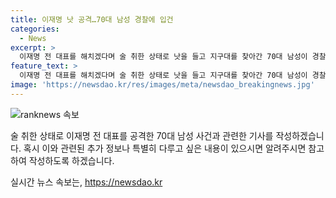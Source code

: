 ```yaml
---
title: 이재명 낫 공격…70대 남성 경찰에 입건
categories:
  - News
excerpt: >
  이재명 전 대표를 해치겠다며 술 취한 상태로 낫을 들고 지구대를 찾아간 70대 남성이 경찰에 붙잡혔다. A씨는 술에 취해 특정 정당과 관련성 없이 범행을 저질렸으며, 지난 1월 이 전 대표를 흉기로 찌른 김씨는 징역 15년을 선고받았다. 상처로 수술과 입원을 받은 이 전 대표는 8일 만에 퇴원했다.
feature_text: >
  이재명 전 대표를 해치겠다며 술 취한 상태로 낫을 들고 지구대를 찾아간 70대 남성이 경찰에 붙잡혔다. A씨는 술에 취해 특정 정당과 관련성 없이 범행을 저질렸으며, 지난 1월 이 전 대표를 흉기로 찌른 김씨는 징역 15년을 선고받았다. 상처로 수술과 입원을 받은 이 전 대표는 8일 만에 퇴원했다.
image: 'https://newsdao.kr/res/images/meta/newsdao_breakingnews.jpg'
---
```


<p><img src="https://newsdao.kr/res/images/meta/newsdao_breakingnews.jpg" alt="ranknews 속보" /></p>

<p>술 취한 상태로 이재명 전 대표를 공격한 70대 남성 사건과 관련한 기사를 작성하겠습니다. 혹시 이와 관련된 추가 정보나 특별히 다루고 싶은 내용이 있으시면 알려주시면 참고하여 작성하도록 하겠습니다.</p>
실시간 뉴스 속보는, <a href="https://newsdao.kr" rel="dofollow">https://newsdao.kr</a>


